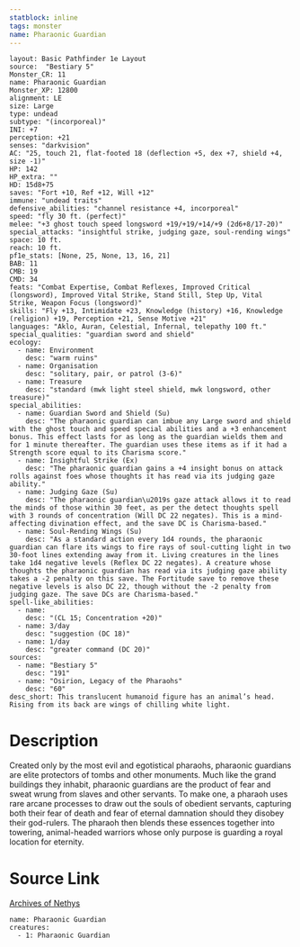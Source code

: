 ```yaml
---
statblock: inline
tags: monster
name: Pharaonic Guardian
---
```

```statblock
layout: Basic Pathfinder 1e Layout
source:  "Bestiary 5"
Monster_CR: 11
name: Pharaonic Guardian
Monster_XP: 12800
alignment: LE
size: Large
type: undead
subtype: "(incorporeal)"
INI: +7
perception: +21
senses: "darkvision"
AC: "25, touch 21, flat-footed 18 (deflection +5, dex +7, shield +4, size -1)"
HP: 142
HP_extra: ""
HD: 15d8+75
saves: "Fort +10, Ref +12, Will +12"
immune: "undead traits"
defensive_abilities: "channel resistance +4, incorporeal"
speed: "fly 30 ft. (perfect)"
melee: "+3 ghost touch speed longsword +19/+19/+14/+9 (2d6+8/17-20)"
special_attacks: "insightful strike, judging gaze, soul-rending wings"
space: 10 ft.
reach: 10 ft.
pf1e_stats: [None, 25, None, 13, 16, 21]
BAB: 11
CMB: 19
CMD: 34
feats: "Combat Expertise, Combat Reflexes, Improved Critical (longsword), Improved Vital Strike, Stand Still, Step Up, Vital Strike, Weapon Focus (longsword)"
skills: "Fly +13, Intimidate +23, Knowledge (history) +16, Knowledge (religion) +19, Perception +21, Sense Motive +21"
languages: "Aklo, Auran, Celestial, Infernal, telepathy 100 ft."
special_qualities: "guardian sword and shield"
ecology:
  - name: Environment
    desc: "warm ruins"
  - name: Organisation
    desc: "solitary, pair, or patrol (3-6)"
  - name: Treasure
    desc: "standard (mwk light steel shield, mwk longsword, other treasure)"
special_abilities:
  - name: Guardian Sword and Shield (Su)
    desc: "The pharaonic guardian can imbue any Large sword and shield with the ghost touch and speed special abilities and a +3 enhancement bonus. This effect lasts for as long as the guardian wields them and for 1 minute thereafter. The guardian uses these items as if it had a Strength score equal to its Charisma score."
  - name: Insightful Strike (Ex)
    desc: "The pharaonic guardian gains a +4 insight bonus on attack rolls against foes whose thoughts it has read via its judging gaze ability."
  - name: Judging Gaze (Su)
    desc: "The pharaonic guardian\u2019s gaze attack allows it to read the minds of those within 30 feet, as per the detect thoughts spell with 3 rounds of concentration (Will DC 22 negates). This is a mind-affecting divination effect, and the save DC is Charisma-based."
  - name: Soul-Rending Wings (Su)
    desc: "As a standard action every 1d4 rounds, the pharaonic guardian can flare its wings to fire rays of soul-cutting light in two 30-foot lines extending away from it. Living creatures in the lines take 1d4 negative levels (Reflex DC 22 negates). A creature whose thoughts the pharaonic guardian has read via its judging gaze ability takes a -2 penalty on this save. The Fortitude save to remove these negative levels is also DC 22, though without the -2 penalty from judging gaze. The save DCs are Charisma-based."
spell-like_abilities:
  - name:
    desc: "(CL 15; Concentration +20)"
  - name: 3/day
    desc: "suggestion (DC 18)"
  - name: 1/day
    desc: "greater command (DC 20)"
sources:
  - name: "Bestiary 5"
    desc: "191"
  - name: "Osirion, Legacy of the Pharaohs"
    desc: "60"
desc_short: This translucent humanoid figure has an animal’s head. Rising from its back are wings of chilling white light.
```
# Description
Created only by the most evil and egotistical pharaohs, pharaonic guardians are elite protectors of tombs and other monuments. Much like the grand buildings they inhabit, pharaonic guardians are the product of fear and sweat wrung from slaves and other servants. To make one, a pharaoh uses rare arcane processes to draw out the souls of obedient servants, capturing both their fear of death and fear of eternal damnation should they disobey their god-rulers. The pharaoh then blends these essences together into towering, animal-headed warriors whose only purpose is guarding a royal location for eternity.
# Source Link
[Archives of Nethys](https://aonprd.com/MonsterDisplay.aspx?ItemName=Pharaonic%20Guardian)
```encounter-table
name: Pharaonic Guardian
creatures:
  - 1: Pharaonic Guardian
```
